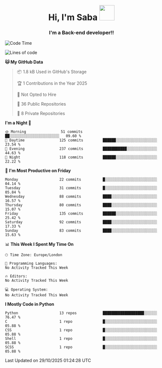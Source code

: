 <h1 align="center">Hi, I'm Saba <img src="https://media.giphy.com/media/EdB2g3VFDoKs57oe1w/giphy.gif" width="50"></h1>
<h3 align="center">I'm a Back-end developer!!</h3>

<!--START_SECTION:waka-->
![Code Time](http://img.shields.io/badge/Code%20Time-805%20hrs%207%20mins-blue)

![Lines of code](https://img.shields.io/badge/From%20Hello%20World%20I%27ve%20Written-94.9%20thousand%20lines%20of%20code-blue)

**🐱 My GitHub Data** 

> 📦 1.8 kB Used in GitHub's Storage 
 > 
> 🏆 1 Contributions in the Year 2025
 > 
> 🚫 Not Opted to Hire
 > 
> 📜 36 Public Repositories 
 > 
> 🔑 8 Private Repositories 
 > 
**I'm a Night 🦉** 

```text
🌞 Morning                51 commits          ██░░░░░░░░░░░░░░░░░░░░░░░   09.60 % 
🌆 Daytime                125 commits         ██████░░░░░░░░░░░░░░░░░░░   23.54 % 
🌃 Evening                237 commits         ███████████░░░░░░░░░░░░░░   44.63 % 
🌙 Night                  118 commits         ██████░░░░░░░░░░░░░░░░░░░   22.22 % 
```
📅 **I'm Most Productive on Friday** 

```text
Monday                   22 commits          █░░░░░░░░░░░░░░░░░░░░░░░░   04.14 % 
Tuesday                  31 commits          █░░░░░░░░░░░░░░░░░░░░░░░░   05.84 % 
Wednesday                88 commits          ████░░░░░░░░░░░░░░░░░░░░░   16.57 % 
Thursday                 80 commits          ████░░░░░░░░░░░░░░░░░░░░░   15.07 % 
Friday                   135 commits         ██████░░░░░░░░░░░░░░░░░░░   25.42 % 
Saturday                 92 commits          ████░░░░░░░░░░░░░░░░░░░░░   17.33 % 
Sunday                   83 commits          ████░░░░░░░░░░░░░░░░░░░░░   15.63 % 
```


📊 **This Week I Spent My Time On** 

```text
🕑︎ Time Zone: Europe/London

💬 Programming Languages: 
No Activity Tracked This Week

🔥 Editors: 
No Activity Tracked This Week

💻 Operating System: 
No Activity Tracked This Week
```

**I Mostly Code in Python** 

```text
Python                   13 repos            ███████████████████░░░░░░   76.47 % 
C                        1 repo              █░░░░░░░░░░░░░░░░░░░░░░░░   05.88 % 
CSS                      1 repo              █░░░░░░░░░░░░░░░░░░░░░░░░   05.88 % 
Shell                    1 repo              █░░░░░░░░░░░░░░░░░░░░░░░░   05.88 % 
SCSS                     1 repo              █░░░░░░░░░░░░░░░░░░░░░░░░   05.88 % 
```




 Last Updated on 29/10/2025 01:24:28 UTC
<!--END_SECTION:waka-->

